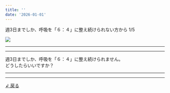 ```yaml
---
title: ''
date: '2026-01-01'
---
```

週3日までしか、呼吸を「６：４」に整え続けられない方から 1/5

![](/images/04c.jpg)
***
***
週3日までしか、呼吸を「６：４」に整え続けられません。  
どうしたらいいですか？
***
***
[ ↲ 戻る ](/posts/4)
